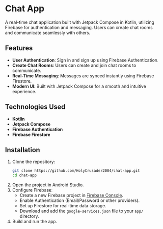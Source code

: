 # Chat App

A real-time chat application built with Jetpack Compose in Kotlin, utilizing Firebase for authentication and messaging. Users can create chat rooms and communicate seamlessly with others.

## Features
- **User Authentication**: Sign in and sign up using Firebase Authentication.
- **Create Chat Rooms**: Users can create and join chat rooms to communicate.
- **Real-Time Messaging**: Messages are synced instantly using Firebase Firestore.
- **Modern UI**: Built with Jetpack Compose for a smooth and intuitive experience.

## Technologies Used
- **Kotlin**
- **Jetpack Compose**
- **Firebase Authentication**
- **Firebase Firestore**

## Installation
1. Clone the repository:
   ```sh
   git clone https://github.com/HolyCrusader2004/chat-app.git
   cd chat-app
   ```
2. Open the project in Android Studio.
3. Configure Firebase:
   - Create a new Firebase project in [Firebase Console](https://console.firebase.google.com/).
   - Enable Authentication (Email/Password or other providers).
   - Set up Firestore for real-time data storage.
   - Download and add the `google-services.json` file to your `app/` directory.
4. Build and run the app.
